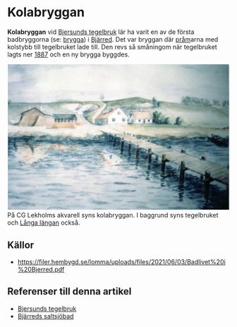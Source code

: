 # Kolabryggan

**Kolabryggan** vid [Bjersunds tegelbruk](Bjersunds%20tegelbruk) lär ha varit en av de första badbryggorna (se: [brygga](brygga)) i [Bjärred](Bjärred). Det var bryggan där [pråm](pråm)arna med kolstybb till tegelbruket lade till. Den revs så småningom när tegelbruket lagts ner [1887](1887) och en ny brygga byggdes.

![Kolabryggan_001](images/Kolabryggan_001.png)
På CG Lekholms akvarell syns kolabryggan. I baggrund syns tegelbruket och [Långa längan](Långa%20längan) också.

## Källor

* <https://filer.hembygd.se/lomma/uploads/files/2021/06/03/Badlivet%20i%20Bjerred.pdf>

## Referenser till denna artikel

* [Bjersunds tegelbruk](Bjersunds%20tegelbruk)
* [Bjärreds saltsjöbad](Bjärreds%20saltsjöbad)
